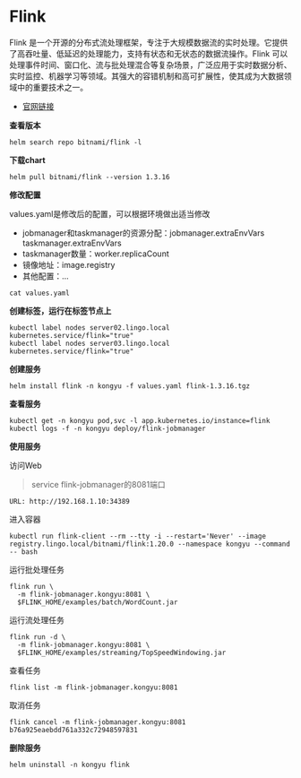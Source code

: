 # Flink

Flink 是一个开源的分布式流处理框架，专注于大规模数据流的实时处理。它提供了高吞吐量、低延迟的处理能力，支持有状态和无状态的数据流操作。Flink 可以处理事件时间、窗口化、流与批处理混合等复杂场景，广泛应用于实时数据分析、实时监控、机器学习等领域。其强大的容错机制和高可扩展性，使其成为大数据领域中的重要技术之一。

- [官网链接](https://nightlies.apache.org/flink/flink-docs-release-1.20/docs/dev/datastream/overview/)



**查看版本**

```
helm search repo bitnami/flink -l
```

**下载chart**

```
helm pull bitnami/flink --version 1.3.16
```

**修改配置**

values.yaml是修改后的配置，可以根据环境做出适当修改

- jobmanager和taskmanager的资源分配：jobmanager.extraEnvVars taskmanager.extraEnvVars
- taskmanager数量：worker.replicaCount
- 镜像地址：image.registry
- 其他配置：...

```
cat values.yaml
```

**创建标签，运行在标签节点上**

```
kubectl label nodes server02.lingo.local kubernetes.service/flink="true"
kubectl label nodes server03.lingo.local kubernetes.service/flink="true"
```

**创建服务**

```
helm install flink -n kongyu -f values.yaml flink-1.3.16.tgz
```

**查看服务**

```
kubectl get -n kongyu pod,svc -l app.kubernetes.io/instance=flink
kubectl logs -f -n kongyu deploy/flink-jobmanager
```

**使用服务**

访问Web

> service flink-jobmanager的8081端口

```
URL: http://192.168.1.10:34389
```

进入容器

```
kubectl run flink-client --rm --tty -i --restart='Never' --image  registry.lingo.local/bitnami/flink:1.20.0 --namespace kongyu --command -- bash
```

运行批处理任务

```
flink run \
  -m flink-jobmanager.kongyu:8081 \
  $FLINK_HOME/examples/batch/WordCount.jar
```

运行流处理任务

```
flink run -d \
  -m flink-jobmanager.kongyu:8081 \
  $FLINK_HOME/examples/streaming/TopSpeedWindowing.jar
```

查看任务

```
flink list -m flink-jobmanager.kongyu:8081
```

取消任务

```
flink cancel -m flink-jobmanager.kongyu:8081 b76a925eaebdd761a332c72948597831
```

**删除服务**

```
helm uninstall -n kongyu flink
```

